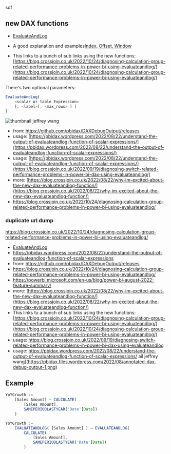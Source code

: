 sdf


## new DAX functions

- [EvaluateAndLog](https://powerbi.microsoft.com/en-us/blog/power-bi-november-2022-feature-summary/#post-21321-_Toc117515805)
- A good explanation and examples[Index, Offset, Window](https://powerbi.microsoft.com/en-us/blog/power-bi-december-2022-feature-summary/#post-21693-_Toc121395731)


- This links to a bunch of sub links using the new functions: [https://blog.crossjoin.co.uk/2022/10/24/diagnosing-calculation-group-related-performance-problems-in-power-bi-using-evaluateandlog/](https://blog.crossjoin.co.uk/2022/10/24/diagnosing-calculation-group-related-performance-problems-in-power-bi-using-evaluateandlog/)

There's two optional parameters:
```ts
EvaluateAndLog(
    <scalar or table Expression>
    [, <label>[, <max_rows> ] ]
)
```

![thumbnail jeffrey wang](https://pbidax.files.wordpress.com/2022/08/annotated-dax-debug-output-1.png)
- from: <https://github.com/pbidax/DAXDebugOutput/releases>
- usage: [https://pbidax.wordpress.com/2022/08/22/understand-the-output-of-evaluateandlog-function-of-scalar-expressions/](https://pbidax.wordpress.com/2022/08/22/understand-the-output-of-evaluateandlog-function-of-scalar-expressions/)
- usage: [https://pbidax.wordpress.com/2022/08/22/understand-the-output-of-evaluateandlog-function-of-scalar-expressions/](https://blog.crossjoin.co.uk/2022/09/19/diagnosing-switch-related-performance-problems-in-power-bi-dax-using-evaluateandlog/)
- more: [https://blog.crossjoin.co.uk/2022/08/22/why-im-excited-about-the-new-dax-evaluateandlog-function/](https://blog.crossjoin.co.uk/2022/08/22/why-im-excited-about-the-new-dax-evaluateandlog-function/)
- https://blog.crossjoin.co.uk/2022/10/24/diagnosing-calculation-group-related-performance-problems-in-power-bi-using-evaluateandlog/

### duplicate url dump

https://blog.crossjoin.co.uk/2022/10/24/diagnosing-calculation-group-related-performance-problems-in-power-bi-using-evaluateandlog/
- [EvaluateAndLog](https://powerbi.microsoft.com/en-us/blog/power-bi-november-2022-feature-summary/#post-21321-_Toc117515805)
- <https://pbidax.wordpress.com/2022/08/22/understand-the-output-of-evaluateandlog-function-of-scalar-expressions>
- from: <https://github.com/pbidax/DAXDebugOutput/releases>
- https://blog.crossjoin.co.uk/2022/10/24/diagnosing-calculation-group-related-performance-problems-in-power-bi-using-evaluateandlog/
- https://powerbi.microsoft.com/en-us/blog/power-bi-august-2022-feature-summary/
- more:  [https://blog.crossjoin.co.uk/2022/08/22/why-im-excited-about-the-new-dax-evaluateandlog-function/](https://blog.crossjoin.co.uk/2022/08/22/why-im-excited-about-the-new-dax-evaluateandlog-function/)
- This links to a bunch of sub links using the new functions: [https://blog.crossjoin.co.uk/2022/10/24/diagnosing-calculation-group-related-performance-problems-in-power-bi-using-evaluateandlog/](https://blog.crossjoin.co.uk/2022/10/24/diagnosing-calculation-group-related-performance-problems-in-power-bi-using-evaluateandlog/)
- usage: <https://blog.crossjoin.co.uk/2022/09/19/diagnosing-switch-related-performance-problems-in-power-bi-dax-using-evaluateandlog>
- usage: <https://pbidax.wordpress.com/2022/08/22/understand-the-output-of-evaluateandlog-function-of-scalar-expressions/>
ail jeffrey wang](https://pbidax.files.wordpress.com/2022/08/annotated-dax-debug-output-1.png)


## Example

```ts
YoYGrowth :=
    [Sales Amount] – CALCULATE(
        [Sales Amount],
        SAMEPERIODLASTYEAR('Date'[Date]) 
    )
```
```ts
YoYGrowth :=
    EVALUATEANDLOG( [Sales Amount] ) – EVALUATEANDLOG(
        CALCULATE(
            [Sales Amount],
            SAMEPERIODLASTYEAR('Date'[Date])
        )
        
```
